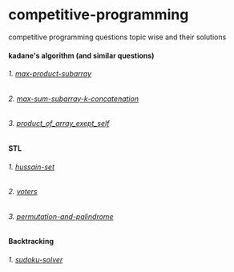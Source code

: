 # competitive-programming
competitive programming questions topic wise and their solutions 

#### kadane's algorithm (and similar questions)
###### 1. [max-product-subarray](https://github.com/ritikadhawan/competitive-programming/blob/master/kadane's%20algorithm/max-product-subarray.cpp)
###### 2. [max-sum-subarray-k-concatenation](https://github.com/ritikadhawan/competitive-programming/blob/master/kadane's%20algorithm/max-sum-subarray-k-concatenation.cpp)
###### 3. [product_of_array_exept_self](https://github.com/ritikadhawan/competitive-programming/blob/master/kadane's%20algorithm/product_of_array_exept_self.cpp)

#### STL
###### 1. [hussain-set](https://github.com/ritikadhawan/competitive-programming/blob/master/STL/hussain-set.cpp)
###### 2. [voters](https://github.com/ritikadhawan/competitive-programming/blob/master/STL/hussain-set.cpp)
###### 3. [permutation-and-palindrome](https://github.com/ritikadhawan/competitive-programming/blob/master/STL/permutation-and-palindrome.cpp)

#### Backtracking
###### 1. [sudoku-solver](https://github.com/ritikadhawan/competitive-programming/blob/master/backtracking/sudoku-solver.cpp)
